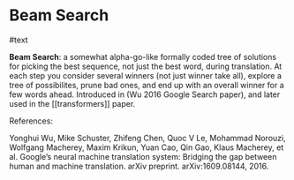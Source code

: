 # Beam Search
#text

**Beam Search**: a somewhat alpha-go-like formally coded tree of solutions for picking the best sequence, not just the best word, during translation. At each step you consider several winners (not just winner take all), explore a tree of possibilites, prune bad ones, and end up with an overall winner for a few words ahead. Introduced in (Wu 2016 Google Search paper), and later used in the [[transformers]] paper.

References:

Yonghui Wu, Mike Schuster, Zhifeng Chen, Quoc V Le, Mohammad Norouzi, Wolfgang Macherey, Maxim Krikun, Yuan Cao, Qin Gao, Klaus Macherey, et al. Google’s neural machine translation system: Bridging the gap between human and machine translation. arXiv preprint. arXiv:1609.08144, 2016. 